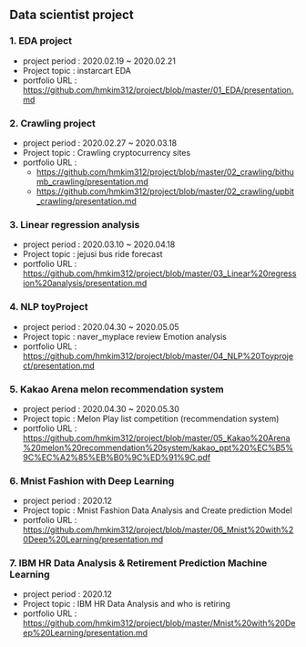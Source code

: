 ## Data scientist project
### 1. EDA project
- project period : 2020.02.19 ~ 2020.02.21
- Project topic : instarcart EDA
- portfolio URL : https://github.com/hmkim312/project/blob/master/01_EDA/presentation.md

### 2. Crawling project
- project period : 2020.02.27 ~ 2020.03.18
- Project topic : Crawling cryptocurrency sites
- portfolio URL : 
    - https://github.com/hmkim312/project/blob/master/02_crawling/bithumb_crawling/presentation.md
    - https://github.com/hmkim312/project/blob/master/02_crawling/upbit_crawling/presentation.md

### 3. Linear regression analysis
- project period : 2020.03.10 ~ 2020.04.18
- Project topic : jejusi bus ride forecast
- portfolio URL : https://github.com/hmkim312/project/blob/master/03_Linear%20regression%20analysis/presentation.md

### 4. NLP toyProject
- project period : 2020.04.30 ~ 2020.05.05
- Project topic : naver_myplace review Emotion analysis 
- portfolio URL : https://github.com/hmkim312/project/blob/master/04_NLP%20Toyproject/presentation.md

### 5. Kakao Arena melon recommendation system
- project period : 2020.04.30 ~ 2020.05.30
- Project topic : Melon Play list competition (recommendation system)
- portfolio URL : https://github.com/hmkim312/project/blob/master/05_Kakao%20Arena%20melon%20recommendation%20system/kakao_ppt%20%EC%B5%9C%EC%A2%85%EB%B0%9C%ED%91%9C.pdf

### 6. Mnist Fashion with Deep Learning
- project period : 2020.12
- Project topic : Mnist Fashion Data Analysis and Create prediction Model
- portfolio URL : https://github.com/hmkim312/project/blob/master/06_Mnist%20with%20Deep%20Learning/presentation.md

### 7. IBM HR Data Analysis & Retirement Prediction Machine Learning
- project period : 2020.12
- Project topic : IBM HR Data Analysis and who is retiring
- portfolio URL : https://github.com/hmkim312/project/blob/master/Mnist%20with%20Deep%20Learning/presentation.md
